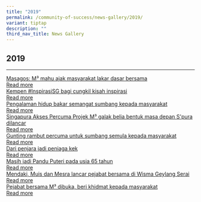 ```yaml
---
title: "2019"
permalink: /community-of-success/news-gallery/2019/
variant: tiptap
description: ""
third_nav_title: News Gallery
---
```

<h2>2019</h2><hr><p></p><div class="isomer-card-grid"><a rel="noopener noreferrer nofollow" href="https://www.beritaharian.sg/setempat/masagos-m3-mahu-ajak-masyarakat-lakar-dasar-bersama" class="isomer-card"><div class="isomer-card-body"><div class="isomer-card-title">Masagos: M³ mahu ajak masyarakat lakar dasar bersama</div><div class="isomer-card-link">Read more</div></div></a><a rel="noopener noreferrer nofollow" href="https://www.beritaharian.sg/setempat/kempen-inspirasisg-bagi-cungkil-kisah-inspirasi" class="isomer-card"><div class="isomer-card-body"><div class="isomer-card-title">Kempen #InspirasiSG bagi cungkil kisah inspirasi</div><div class="isomer-card-link">Read more</div></div></a><a rel="noopener noreferrer nofollow" href="https://www.beritaharian.sg/setempat/peraduan-inspirasisg-pengalaman-hidup-bakar-semangat-sumbang-kepada-masyarakat" class="isomer-card"><div class="isomer-card-body"><div class="isomer-card-title">Pengalaman hidup bakar semangat sumbang kepada masyarakat</div><div class="isomer-card-link">Read more</div></div></a><a rel="noopener noreferrer nofollow" href="https://www.beritaharian.sg/setempat/projek-m%C2%B3-galak-belia-bentuk-masa-depan-spura-dilancar" class="isomer-card"><div class="isomer-card-body"><div class="isomer-card-title">Singapura Akses Percuma Projek M³ galak belia bentuk masa depan S'pura dilancar</div><div class="isomer-card-link">Read more</div></div></a><a rel="noopener noreferrer nofollow" href="https://www.beritaharian.sg/setempat/gunting-rambut-percuma-untuk-sumbang-semula-kepada-masyarakat" class="isomer-card"><div class="isomer-card-body"><div class="isomer-card-title">Gunting rambut percuma untuk sumbang semula kepada masyarakat</div><div class="isomer-card-link">Read more</div></div></a><a rel="noopener noreferrer nofollow" href="https://www.beritaharian.sg/setempat/dari-penjara-jadi-peniaga-kek" class="isomer-card"><div class="isomer-card-body"><div class="isomer-card-title">Dari penjara jadi peniaga kek</div><div class="isomer-card-link">Read more</div></div></a><a rel="noopener noreferrer nofollow" href="https://www.beritaharian.sg/setempat/masih-jadi-pandu-puteri-pada-usia-65-tahun" class="isomer-card"><div class="isomer-card-body"><div class="isomer-card-title">Masih jadi Pandu Puteri pada usia 65 tahun</div><div class="isomer-card-link">Read more</div></div></a><a rel="noopener noreferrer nofollow" href="https://www.beritaharian.sg/setempat/mendaki-muis-dan-mesra-lancar-pejabat-bersama-di-wisma-geylang-serai" class="isomer-card"><div class="isomer-card-body"><div class="isomer-card-title">Mendaki, Muis dan Mesra lancar pejabat bersama di Wisma Geylang Serai</div><div class="isomer-card-link">Read more</div></div></a><a rel="noopener noreferrer nofollow" href="https://www.beritaharian.sg/setempat/pejabat-bersama-m3-dibuka-beri-khidmat-kepada-masyarakat" class="isomer-card"><div class="isomer-card-body"><div class="isomer-card-title">Pejabat bersama M³ dibuka, beri khidmat kepada masyarakat</div><div class="isomer-card-link">Read more</div></div></a></div><p></p>